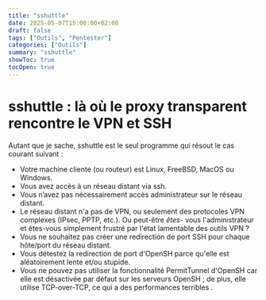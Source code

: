 ```yaml
---
title: "sshuttle"
date: 2025-05-07T15:00:00+02:00
draft: false
tags: ["Outils", "Pentester"]
categories: ["Outils"]
summary: "sshuttle"
showToc: true
tocOpen: true
---
```

# sshuttle : là où le proxy transparent rencontre le VPN et SSH


Autant que je sache, sshuttle est le seul programme qui résout le cas courant suivant :

- Votre machine cliente (ou routeur) est Linux, FreeBSD, MacOS ou Windows.
- Vous avez accès à un réseau distant via ssh.
- Vous n’avez pas nécessairement accès administrateur sur le réseau distant.
- Le réseau distant n'a pas de VPN, ou seulement des protocoles VPN complexes (IPsec, PPTP, etc.). Ou peut-être _êtes-_ vous l'administrateur et êtes-vous simplement frustré par l'état lamentable des outils VPN ?
- Vous ne souhaitez pas créer une redirection de port SSH pour chaque hôte/port du réseau distant.
- Vous détestez la redirection de port d'OpenSH parce qu'elle est aléatoirement lente et/ou stupide.
- Vous ne pouvez pas utiliser la fonctionnalité PermitTunnel d'OpenSH car elle est désactivée par défaut sur les serveurs OpenSH ; de plus, elle utilise TCP-over-TCP, ce qui a des performances terribles .